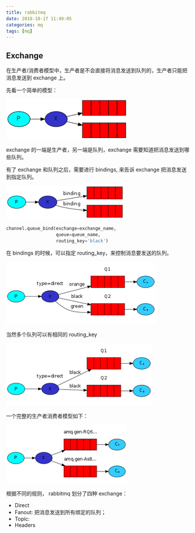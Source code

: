 ```yaml
---
title: rabbitmq
date: 2018-10-17 11:49:05
categories: mq
tags: [mq]
---
```



## Exchange

在生产者/消费者模型中，生产者是不会直接将消息发送到队列的，生产者只能把消息发送到 exchange 上。
<!-- more -->

先看一个简单的模型：

![](rabbitmq/exchanges.png)

exchange 的一端是生产者，另一端是队列，exchange 需要知道把消息发送到哪些队列。

有了 exchange 和队列之后，需要进行 bindings, 来告诉 exchange 把消息发送到指定队列。

![](rabbitmq/bindings.png)

```python
channel.queue_bind(exchange=exchange_name,
                   queue=queue_name,
                   routing_key='black')
```

在 bindings 的时候，可以指定 routing_key，来控制消息要发送的队列。

![](rabbitmq/direct-exchange.png)

当然多个队列可以有相同的 routing_key

![](rabbitmq/direct-exchange-multiple.png)

一个完整的生产者消费者模型如下：


![](rabbitmq/python-three-overall.png)


根据不同的规则，
rabbitmq 划分了四种 exchange：

- Direct
- Fanout: 把消息发送到所有绑定的队列；
- Topic:
- Headers
